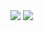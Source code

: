 <img src="https://capsule-render.vercel.app/api?type=waving&color=99CCFF&height=150&section=header" />











<img src="https://capsule-render.vercel.app/api?type=waving&color=99CCFF&height=150&section=footer" />

